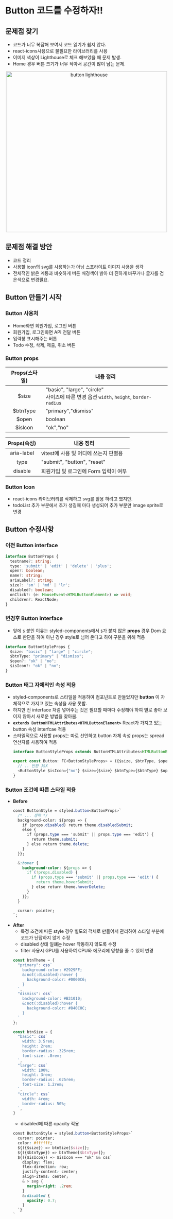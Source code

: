 # Button 코드를 수정하자!!
## 문제점 찾기

- 코드가 너무 복잡해 보여서 코드 읽기가 쉽지 않다.
- react-icons사용으로 불필요한 라이브러리를 사용
- 이미지 색상이 Lighthouse로 체크 해보았을 때 문제 발생.
- Home 경우 버튼 크기가 너무 작아서 공간이 많이 남는 문제.

<div align="center">
  <img alt="button lighthouse" src="https://github.com/codingjwp/mindpalace/assets/113403155/f1d6d7bf-902b-412e-b378-6c5ccd209048" width=500 />
</div>

## 문제점 해결 방안
- 코드 정리
- 사용할 icon의 svg를 사용하는가 아님 스포라이트 이미지 사용을 생각
- 전체적인 밝은 계통과 비슷하게 버튼 배경색이 밝아 더 진하게 바꾸거나 글자를 검은색으로 변경필요.

## Button 만들기 시작

### Button 사용처
  - Home화면 회원가입, 로그인 버튼
  - 회원가입, 로그인화면 API 전달 버튼
  - 입력창 표시해주는 버튼
  - Todo 수정, 삭제, 제출, 취소 버튼
### Button props

  |Props(스타일)|내용 정리|
  |:---:|---|
  |$size|"basic", "large", "circle" <br> 사이즈에 따른 변경 옵션 `width`, `height`, `border-radius` |
  |$btnType|"primary","dismiss"|
  |$open|boolean|
  |$isIcon|"ok","no"|

  |Props(속성)|내용 정리|
  |:---:|---|
  |aria-label| vitest에 사용 및 어디에 쓰는지 판별용|
  |type| "submit", "button", "reset" |
  |disable| 회원가입 및 로그인에 Form 입력이 여부 |

### Button Icon

  - react-icons 라이브러리를 삭제하고 svg를 활용 하려고 했지만.
  - todoList 추가 부분에서 추가 생길때 마다 생성되어 추가 부분만 image sprite로 변경 

## Button 수정사항
### 이전 Button interface
```typescript
interface ButtonProps {
  testname?: string;
  type: 'submit' | 'edit' | 'delete' | 'plus';
  open?: boolean;
  name?: string;
  ariaLabel?: string;
  size?: 'sm' | 'md' | 'lr';
  disabled?: boolean;
  onClick?: (e: MouseEvent<HTMLButtonElement>) => void;
  children?: ReactNode;
}
```
### 변경후 Button interface
 - 앞에 `$` 붙인 이유는 styled-components에서 `$`가 붙지 않은 **props** 경우 Dom 요소로 판단을 하여 아닌 경우 style로 넘어 온다고 하여 구분을 위해 적용
```typescript
interface ButtonStyleProps {
  $size: "basic" | "large" | "circle";
  $btnType: "primary" | "dismiss";
  $open?: "ok" | "no";
  $isIcon?: "ok" | "no";
}
```
### Button 태그 자체적인 속성 적용
- styled-components로 스타일을 적용하여 컴포넌트로 만들었지만 **button** 이 자체적으로 가지고 있는 속성을 사용 못함.
- 하지만 전 interface 처럼 넣어주는 것은 필요할 때마다 수정해야 하여 별로 좋아 보이지 않아서 새로운 방법을 찾아봄.
- **`extends ButtonHTMLAttributes<HTMLButtonElement>`** React가 가지고 있는 button 속성 interfcae 적용
- 스타일적으로 사용할 props는 따로 선언하고 button 자체 속성 props는 spread 연산자를 사용하여 적용
  ```typescript
  interface ButtonStyleProps extends ButtonHTMLAttributes<HTMLButtonElement>

  export const Button: FC<ButtonStyleProps> = ({$size, $btnType, $open, ...props}) => {
    // .. 반환 JSX
    <ButtonStyle $isIcon={"no"} $size={$size} $btnType={$btnType} $open={$open} {...props}>
  }
  ```

### Button 조건에 따른 스타일 적용
- **Before**
  ```CSS
  const ButtonStyle = styled.button<ButtonProps>`
    /* ... 생략 */
    background-color: ${props => {
      if (props.disabled) return theme.disabledSubmit;
      else {
        if (props.type === 'submit' || props.type === 'edit') {
          return theme.submit;
        } else return theme.delete;
      }
    }};

    &:hover {
      background-color: ${props => {
        if (!props.disabled) {
          if (props.type === 'submit' || props.type === 'edit') {
            return theme.hoverSubmit;
          } else return theme.hoverDelete;
        }
      }};
    }

    cursor: pointer;
  `;
  ```
- **After**
  - 특정 조건에 따른 style 경우 별도의 객체로 만들어서 관리하여 스타일 부분에 코드가 난잡하지 않게 수정
  - disabled 상태 일떄는 hover 작동하지 않도록 수정
  - filter 사용시 GPU를 사용하여 CPU와 에모리에 영향을 줄 수 있어 변경
  ```typescript
  const btnTheme = {
    "primary": css`
      background-color: #2929FF;
      &:not(:disabled):hover {
        background-color: #0000C6;
      }
    `,
    "dismiss": css`
      background-color: #B31010;
      &:not(:disabled):hover {
        background-color: #840C0C;
      }
    `
  };

  const btnSize = {
    "basic": css`
      width: 3.5rem;
      height: 2rem;
      border-radius: .325rem;
      font-size: .8rem;
    `,
    "large": css`
      width: 100%;
      height: 3rem;
      border-radius: .625rem;
      font-size: 1.2rem;
    `,
    "circle": css`
      width: 4rem;
      border-radius: 50%;
    `,
  }
  ```
  - disabled에 따른 opacity 적용
  ```CSS
  const ButtonStyle = styled.button<ButtonStyleProps>`
    cursor: pointer;
    color: #ffffff;
    ${({$size}) => btnSize[$size]};
    ${({$btnType}) => btnTheme[$btnType]};
    ${({$isIcon}) => $isIcon === "ok" && css`
      display: flex;
      flex-direction: row;
      justify-content: center;
      align-items: center;
      & > svg {
        margin-right: .2rem;
      }
      &:disabled {
        opacity: 0.7;
      }
    `}
  `
  ```
